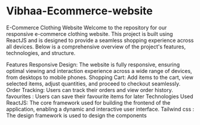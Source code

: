 # Vibhaa-Ecommerce-website

<p>
E-Commerce Clothing Website
Welcome to the repository for our responsive e-commerce clothing website. This project is built using ReactJS and is designed to provide a seamless shopping experience across all devices. Below is a comprehensive overview of the project's features, technologies, and structure.

Features
Responsive Design: The website is fully responsive, ensuring optimal viewing and interaction experience across a wide range of devices, from desktops to mobile phones.
Shopping Cart: Add items to the cart, view selected items, adjust quantities, and proceed to checkout seamlessly.
Order Tracking: Users can track their orders and view order history.
favourites : Users can save their favourite items for later
Technologies Used
ReactJS: The core framework used for building the frontend of the application, enabling a dynamic and interactive user interface.
Tailwind css : The design framework is used to design the components

</p>
